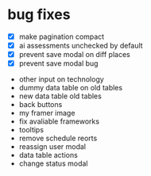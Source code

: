 # bug fixes

- [x] make pagination compact
- [x] ai assessments unchecked by default
- [x] prevent save modal on diff places
- [x] prevent save modal bug
- other input on technology
- dummy data table on old tables
- new data table old tables
- back buttons
- my framer image
- fix avaliable frameworks
- tooltips
- remove schedule reorts
- reassign user modal
- data table actions
- change status modal
